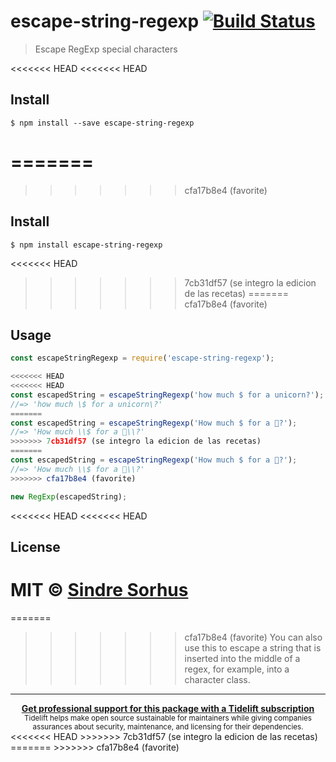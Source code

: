 # escape-string-regexp [![Build Status](https://travis-ci.org/sindresorhus/escape-string-regexp.svg?branch=master)](https://travis-ci.org/sindresorhus/escape-string-regexp)

> Escape RegExp special characters

<<<<<<< HEAD
<<<<<<< HEAD

## Install

```
$ npm install --save escape-string-regexp
```


=======
=======
>>>>>>> cfa17b8e4 (favorite)
## Install

```
$ npm install escape-string-regexp
```

<<<<<<< HEAD
>>>>>>> 7cb31df57 (se integro la edicion de las recetas)
=======
>>>>>>> cfa17b8e4 (favorite)
## Usage

```js
const escapeStringRegexp = require('escape-string-regexp');

<<<<<<< HEAD
<<<<<<< HEAD
const escapedString = escapeStringRegexp('how much $ for a unicorn?');
//=> 'how much \$ for a unicorn\?'
=======
const escapedString = escapeStringRegexp('How much $ for a 🦄?');
//=> 'How much \\$ for a 🦄\\?'
>>>>>>> 7cb31df57 (se integro la edicion de las recetas)
=======
const escapedString = escapeStringRegexp('How much $ for a 🦄?');
//=> 'How much \\$ for a 🦄\\?'
>>>>>>> cfa17b8e4 (favorite)

new RegExp(escapedString);
```

<<<<<<< HEAD
<<<<<<< HEAD

## License

MIT © [Sindre Sorhus](http://sindresorhus.com)
=======
=======
>>>>>>> cfa17b8e4 (favorite)
You can also use this to escape a string that is inserted into the middle of a regex, for example, into a character class.

---

<div align="center">
	<b>
		<a href="https://tidelift.com/subscription/pkg/npm-escape-string-regexp?utm_source=npm-escape-string-regexp&utm_medium=referral&utm_campaign=readme">Get professional support for this package with a Tidelift subscription</a>
	</b>
	<br>
	<sub>
		Tidelift helps make open source sustainable for maintainers while giving companies<br>assurances about security, maintenance, and licensing for their dependencies.
	</sub>
</div>
<<<<<<< HEAD
>>>>>>> 7cb31df57 (se integro la edicion de las recetas)
=======
>>>>>>> cfa17b8e4 (favorite)
